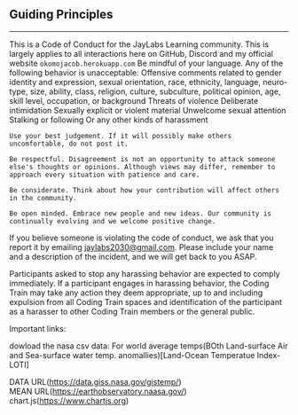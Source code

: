 ## Guiding Principles
<hr />

This is a Code of Conduct for the JayLabs Learning community. This is largely applies to all interactions here on GitHub, Discord and my official website ```okomojacob.herokuapp.com```
    Be mindful of your language. Any of the following behavior is unacceptable:
        Offensive comments related to gender identity and expression, sexual orientation, race, ethnicity, language, neuro-type, size, ability, class, religion, culture, subculture, political opinion, age, skill level, occupation, or background
        Threats of violence
        Deliberate intimidation
        Sexually explicit or violent material
        Unwelcome sexual attention
        Stalking or following
        Or any other kinds of harassment

    Use your best judgement. If it will possibly make others uncomfortable, do not post it.

    Be respectful. Disagreement is not an opportunity to attack someone else's thoughts or opinions. Although views may differ, remember to approach every situation with patience and care.

    Be considerate. Think about how your contribution will affect others in the community.

    Be open minded. Embrace new people and new ideas. Our community is continually evolving and we welcome positive change.

If you believe someone is violating the code of conduct, we ask that you report it by emailing jaylabs2030@gmail.com. Please include your name and a description of the incident, and we will get back to you ASAP.

Participants asked to stop any harassing behavior are expected to comply immediately. If a participant engages in harassing behavior, the Coding Train may take any action they deem appropriate, up to and including expulsion from all Coding Train spaces and identification of the participant as a harasser to other Coding Train members or the general public.

Important links:

dowload the nasa csv data: For world average temps(BOth Land-surface Air and Sea-surface water temp. anomallies)[Land-Ocean Temperatue Index-LOTI]

DATA URL(https://data.giss.nasa.gov/gistemp/)<br />
MEAN URL(https://earthobservatory.naasa.gov/)
chart.js(https://www.chartjs.org)
